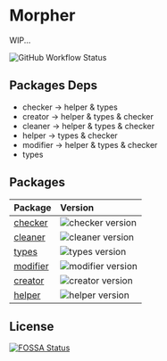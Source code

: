# Morpher

WIP...

![GitHub Workflow Status](https://img.shields.io/github/workflow/status/LinbuduLab/morpher/TSMorpher-CI)

## Packages Deps

- checker -> helper & types
- creator -> helper & types & checker
- cleaner -> helper & types & checker
- helper -> types & checker
- modifier -> helper & types & checker
- types

## Packages

| Package                       | Version                                                                              |
| ----------------------------- | :----------------------------------------------------------------------------------- |
| [checker](packages/checker)   | ![checker version](https://img.shields.io/npm/v/@ts-morpher/checker.svg?label=%20)   |
| [cleaner](packages/cleaner)   | ![cleaner version](https://img.shields.io/npm/v/@ts-morpher/cleaner.svg?label=%20)   |
| [types](packages/types)       | ![types version](https://img.shields.io/npm/v/@ts-morpher/types.svg?label=%20)       |
| [modifier](packages/modifier) | ![modifier version](https://img.shields.io/npm/v/@ts-morpher/modifier.svg?label=%20) |
| [creator](packages/creator)   | ![creator version](https://img.shields.io/npm/v/@ts-morpher/creator.svg?label=%20)   |
| [helper](packages/helper)     | ![helper version](https://img.shields.io/npm/v/@ts-morpher/helper.svg?label=%20)     |

## License

[![FOSSA Status](https://app.fossa.com/api/projects/git%2Bgithub.com%2FLinbuduLab%2Fmorpher.svg?type=large)](https://app.fossa.com/projects/git%2Bgithub.com%2FLinbuduLab%2Fmorpher?ref=badge_shield)

